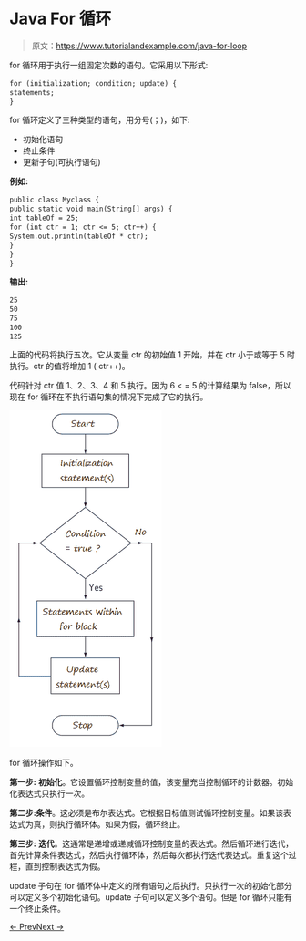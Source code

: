 # Java For 循环

> 原文：<https://www.tutorialandexample.com/java-for-loop>

for 循环用于执行一组固定次数的语句。它采用以下形式:

```
for (initialization; condition; update) {
statements;
}

```

for 循环定义了三种类型的语句，用分号(；)，如下:

*   初始化语句
*   终止条件
*   更新子句(可执行语句)

**例如:**

```
public class Myclass {
public static void main(String[] args) {
int tableOf = 25;
for (int ctr = 1; ctr <= 5; ctr++) {
System.out.println(tableOf * ctr);
}
}
}

```

**输出:**

```
25
50
75
100
125
```

上面的代码将执行五次。它从变量 ctr 的初始值 1 开始，并在 ctr 小于或等于 5 时执行。ctr 的值将增加 1 ( ctr++)。

代码针对 ctr 值 1、2、3、4 和 5 执行。因为 6 < = 5 的计算结果为 false，所以现在 for 循环在不执行语句集的情况下完成了它的执行。

![](img/cb9e2fe5a018885f01cd7953aea41227.png)                                  

for 循环操作如下。

**第一步:** **初始化**。它设置循环控制变量的值，该变量充当控制循环的计数器。初始化表达式只执行一次。

**第二步:条件**。这必须是布尔表达式。它根据目标值测试循环控制变量。如果该表达式为真，则执行循环体。如果为假，循环终止。

**第三步:** **迭代**。这通常是递增或递减循环控制变量的表达式。然后循环进行迭代，首先计算条件表达式，然后执行循环体，然后每次都执行迭代表达式。重复这个过程，直到控制表达式为假。

update 子句在 for 循环体中定义的所有语句之后执行。只执行一次的初始化部分可以定义多个初始化语句。update 子句可以定义多个语句。但是 for 循环只能有一个终止条件。

[← Prev](https://www.tutorialandexample.com/java-while-loop)[Next →](https://www.tutorialandexample.com/java-enhanced-for-loop)